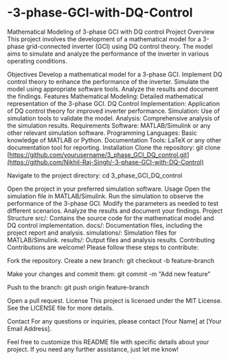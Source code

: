 # -3-phase-GCI-with-DQ-Control
Mathematical Modeling of 3-phase GCI with DQ control
Project Overview
This project involves the development of a mathematical model for a 3-phase grid-connected inverter (GCI) using DQ control theory. The model aims to simulate and analyze the performance of the inverter in various operating conditions.

Objectives
Develop a mathematical model for a 3-phase GCI.
Implement DQ control theory to enhance the performance of the inverter.
Simulate the model using appropriate software tools.
Analyze the results and document the findings.
Features
Mathematical Modeling: Detailed mathematical representation of the 3-phase GCI.
DQ Control Implementation: Application of DQ control theory for improved inverter performance.
Simulation: Use of simulation tools to validate the model.
Analysis: Comprehensive analysis of the simulation results.
Requirements
Software: MATLAB/Simulink or any other relevant simulation software.
Programming Languages: Basic knowledge of MATLAB or Python.
Documentation Tools: LaTeX or any other documentation tool for reporting.
Installation
Clone the repository:
git clone [https://github.com/yourusername/3_phase_GCI_DQ_control.git](https://github.com/Nikhil-Raj-Singh/-3-phase-GCI-with-DQ-Control)

Navigate to the project directory:
cd 3_phase_GCI_DQ_control

Open the project in your preferred simulation software.
Usage
Open the simulation file in MATLAB/Simulink.
Run the simulation to observe the performance of the 3-phase GCI.
Modify the parameters as needed to test different scenarios.
Analyze the results and document your findings.
Project Structure
src/: Contains the source code for the mathematical model and DQ control implementation.
docs/: Documentation files, including the project report and analysis.
simulations/: Simulation files for MATLAB/Simulink.
results/: Output files and analysis results.
Contributing
Contributions are welcome! Please follow these steps to contribute:

Fork the repository.
Create a new branch:
git checkout -b feature-branch

Make your changes and commit them:
git commit -m "Add new feature"

Push to the branch:
git push origin feature-branch

Open a pull request.
License
This project is licensed under the MIT License. See the LICENSE file for more details.

Contact
For any questions or inquiries, please contact [Your Name] at [Your Email Address].

Feel free to customize this README file with specific details about your project. If you need any further assistance, just let me know!
